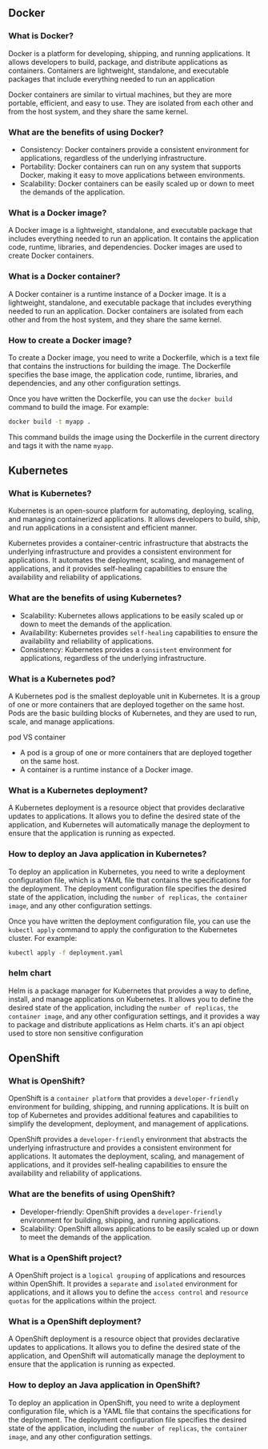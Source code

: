 <!-- ---
layout: post
title: "Docker and Kubernetes and OpenShift"
date: 2023-02-13
description: "frequent questions asked in interviews"
tag: CI/CD
--- -->

## Docker

### What is Docker?

Docker is a platform for developing, shipping, and running applications. It allows developers to build, package, and distribute applications as containers. Containers are lightweight, standalone, and executable packages that include everything needed to run an application

Docker containers are similar to virtual machines, but they are more portable, efficient, and easy to use. They are isolated from each other and from the host system, and they share the same kernel.

### What are the benefits of using Docker?

- Consistency: Docker containers provide a consistent environment for applications, regardless of the underlying infrastructure.
- Portability: Docker containers can run on any system that supports Docker, making it easy to move applications between environments.
- Scalability: Docker containers can be easily scaled up or down to meet the demands of the application.

### What is a Docker image?

A Docker image is a lightweight, standalone, and executable package that includes everything needed to run an application. It contains the application code, runtime, libraries, and dependencies. Docker images are used to create Docker containers.

### What is a Docker container?

A Docker container is a runtime instance of a Docker image. It is a lightweight, standalone, and executable package that includes everything needed to run an application. Docker containers are isolated from each other and from the host system, and they share the same kernel.

### How to create a Docker image?

To create a Docker image, you need to write a Dockerfile, which is a text file that contains the instructions for building the image. The Dockerfile specifies the base image, the application code, runtime, libraries, and dependencies, and any other configuration settings.

Once you have written the Dockerfile, you can use the `docker build` command to build the image. For example:

```bash
docker build -t myapp .
```

This command builds the image using the Dockerfile in the current directory and tags it with the name `myapp`.

## Kubernetes

### What is Kubernetes?

Kubernetes is an open-source platform for automating, deploying, scaling, and managing containerized applications. It allows developers to build, ship, and run applications in a consistent and efficient manner.

Kubernetes provides a container-centric infrastructure that abstracts the underlying infrastructure and provides a consistent environment for applications. It automates the deployment, scaling, and management of applications, and it provides self-healing capabilities to ensure the availability and reliability of applications.

### What are the benefits of using Kubernetes?

- Scalability: Kubernetes allows applications to be easily scaled up or down to meet the demands of the application.
- Availability: Kubernetes provides `self-healing` capabilities to ensure the availability and reliability of applications.
- Consistency: Kubernetes provides a `consistent` environment for applications, regardless of the underlying infrastructure.

### What is a Kubernetes pod?

A Kubernetes pod is the smallest deployable unit in Kubernetes. It is a group of one or more containers that are deployed together on the same host. Pods are the basic building blocks of Kubernetes, and they are used to run, scale, and manage applications.

pod VS container

- A pod is a group of one or more containers that are deployed together on the same host.
- A container is a runtime instance of a Docker image.

### What is a Kubernetes deployment?

A Kubernetes deployment is a resource object that provides declarative updates to applications. It allows you to define the desired state of the application, and Kubernetes will automatically manage the deployment to ensure that the application is running as expected.

### How to deploy an Java application in Kubernetes?

To deploy an application in Kubernetes, you need to write a deployment configuration file, which is a YAML file that contains the specifications for the deployment. The deployment configuration file specifies the desired state of the application, including the `number of replicas`, `the container image`, and any other configuration settings.

Once you have written the deployment configuration file, you can use the `kubectl apply` command to apply the configuration to the Kubernetes cluster. For example:

```bash
kubectl apply -f deployment.yaml
```

### helm chart

Helm is a package manager for Kubernetes that provides a way to define, install, and manage applications on Kubernetes. It allows you to define the desired state of the application, including the `number of replicas`, `the container image`, and any other configuration settings, and it provides a way to package and distribute applications as Helm charts. it's an api object used to store non sensitive configuration

## OpenShift

### What is OpenShift?

OpenShift is a `container platform` that provides a `developer-friendly` environment for building, shipping, and running applications. It is built on top of Kubernetes and provides additional features and capabilities to simplify the development, deployment, and management of applications.

OpenShift provides a `developer-friendly` environment that abstracts the underlying infrastructure and provides a consistent environment for applications. It automates the deployment, scaling, and management of applications, and it provides self-healing capabilities to ensure the availability and reliability of applications.

### What are the benefits of using OpenShift?

- Developer-friendly: OpenShift provides a `developer-friendly` environment for building, shipping, and running applications.
- Scalability: OpenShift allows applications to be easily scaled up or down to meet the demands of the application.

### What is a OpenShift project?

A OpenShift project is a `logical grouping` of applications and resources within OpenShift. It provides a `separate` and `isolated` environment for applications, and it allows you to define the `access control` and `resource quotas` for the applications within the project.

### What is a OpenShift deployment?

A OpenShift deployment is a resource object that provides declarative updates to applications. It allows you to define the desired state of the application, and OpenShift will automatically manage the deployment to ensure that the application is running as expected.

### How to deploy an Java application in OpenShift?

To deploy an application in OpenShift, you need to write a deployment configuration file, which is a YAML file that contains the specifications for the deployment. The deployment configuration file specifies the desired state of the application, including the `number of replicas`, `the container image`, and any other configuration settings.
